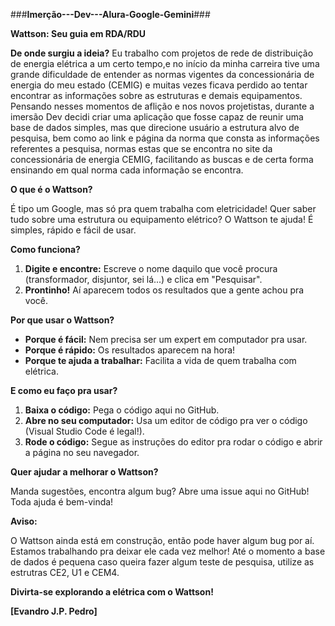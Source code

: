  ###**Imerção---Dev---Alura-Google-Gemini**###

 **Wattson: Seu guia em RDA/RDU**

**De onde surgiu a ideia?**
Eu trabalho com projetos de rede de distribuição de energia elétrica a um certo tempo,e no início da minha carreira tive uma grande dificuldade de entender as normas vigentes da concessionária de energia do meu estado (CEMIG) e muitas vezes ficava perdido ao tentar encontrar as informações sobre as estruturas e demais equipamentos.
Pensando nesses momentos de aflição e nos novos projetistas, durante a imersão Dev decidi criar uma aplicação que fosse capaz de reunir uma base de dados simples, mas que direcione usuário a estrutura alvo de pesquisa, bem como ao link e página da norma que consta as informações referentes a pesquisa, normas estas que se encontra no site da concessionária de energia CEMIG, facilitando as buscas e de certa forma ensinando em qual norma cada informação se encontra.


**O que é o Wattson?**

É tipo um Google, mas só pra quem trabalha com eletricidade!  Quer saber tudo sobre uma estrutura ou equipamento elétrico? O Wattson te ajuda! É simples, rápido e fácil de usar.

**Como funciona?**

1. **Digite e encontre:** Escreve o nome daquilo que você procura (transformador, disjuntor, sei lá...) e clica em "Pesquisar".
2. **Prontinho!** Aí aparecem todos os resultados que a gente achou pra você.

**Por que usar o Wattson?**

* **Porque é fácil:** Nem precisa ser um expert em computador pra usar.
* **Porque é rápido:** Os resultados aparecem na hora!
* **Porque te ajuda a trabalhar:** Facilita a vida de quem trabalha com elétrica.

**E como eu faço pra usar?**

1. **Baixa o código:** Pega o código aqui no GitHub.
2. **Abre no seu computador:** Usa um editor de código pra ver o código (Visual Studio Code é legal!).
3. **Rode o código:** Segue as instruções do editor pra rodar o código e abrir a página no seu navegador.

**Quer ajudar a melhorar o Wattson?**

Manda sugestões, encontra algum bug? Abre uma issue aqui no GitHub! Toda ajuda é bem-vinda!

**Aviso:** 

O Wattson ainda está em construção, então pode haver algum bug por aí. Estamos trabalhando pra deixar ele cada vez melhor!
Até o momento a base de dados é pequena caso queira fazer algum teste de pesquisa, utilize as estrutras CE2, U1 e CEM4.

**Divirta-se explorando a elétrica com o Wattson!**

**[Evandro J.P. Pedro]**





